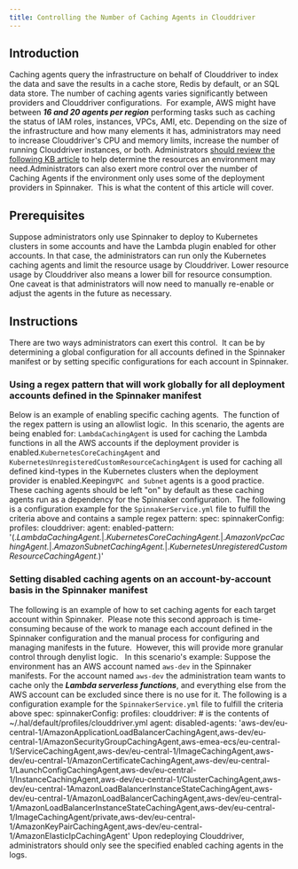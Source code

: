 ```yaml
---
title: Controlling the Number of Caching Agents in Clouddriver
---
```


## Introduction
Caching agents query the infrastructure on behalf of Clouddriver to index the data and save the results in a cache store, Redis by default, or an SQL data store.
The number of caching agents varies significantly between providers and Clouddriver configurations.  For example, AWS might have between ***16 and 20 agents per region*** performing tasks such as caching the status of IAM roles, instances, VPCs, AMI, etc.
Depending on the size of the infrastructure and how many elements it has, administrators may need to increase Clouddriver's CPU and memory limits, increase the number of running Clouddriver instances, or both.
Administrators [should review the following KB article](https://support.armory.io/support?id=kb_article_view&sysparm_article=KB0010483) to help determine the resources an environment may need.Administrators can also exert more control over the number of Caching Agents if the environment only uses some of the deployment providers in Spinnaker.  This is what the content of this article will cover.

## Prerequisites
Suppose administrators only use Spinnaker to deploy to Kubernetes clusters in some accounts and have the Lambda plugin enabled for other accounts.
In that case, the administrators can run only the Kubernetes caching agents and limit the resource usage by Clouddriver.
Lower resource usage by Clouddriver also means a lower bill for resource consumption. 
One caveat is that administrators will now need to manually re-enable or adjust the agents in the future as necessary.

## Instructions
There are two ways administrators can exert this control.  It can be by determining a global configuration for all accounts defined in the Spinnaker manifest or by setting specific configurations for each account in Spinnaker.
### Using a regex pattern that will work globally for all deployment accounts defined in the Spinnaker manifest
Below is an example of enabling specific caching agents.  The function of the regex pattern is using an allowlist logic.  In this scenario, the agents are being enabled for:
```LambdaCachingAgent``` is used for caching the Lambda functions in all the AWS accounts if the deployment provider is enabled.```KubernetesCoreCachingAgent``` and ```KubernetesUnregisteredCustomResourceCachingAgent``` is used for caching all defined kind-types in the Kubernetes clusters when the deployment provider is enabled.Keeping```VPC and Subnet``` agents is a good practice.  These caching agents should be left "on" by default as these caching agents run as a dependency for the Spinnaker configuration. 
The following is a configuration example for the ```SpinnakerService.yml``` file to fulfill the criteria above and contains a sample regex pattern:
spec:
  spinnakerConfig:
    profiles:
      clouddriver:
          agent:
            enabled-pattern:  '(.*LambdaCachingAgent.*|.*KubernetesCoreCachingAgent.*|.*AmazonVpcCachingAgent.*|.*AmazonSubnetCachingAgent.*|.*KubernetesUnregisteredCustomResourceCachingAgent.*)'
 
### Setting disabled caching agents on an account-by-account basis in the Spinnaker manifest
The following is an example of how to set caching agents for each target account within Spinnaker.  Please note this second approach is time-consuming because of the work to manage each account defined in the Spinnaker configuration and the manual process for configuring and managing manifests in the future.  However, this will provide more granular control through denylist logic.   
In this scenario's example:
Suppose the environment has an AWS account named ```aws-dev``` in the Spinnaker manifests. For the account named ```aws-dev``` the administration team wants to cache only the ***Lambda serverless functions***, and everything else from the AWS account can be excluded since there is no use for it.
The following is a configuration example for the ```SpinnakerService.yml``` file to fulfill the criteria above
spec:
  spinnakerConfig:
    profiles:
      clouddriver: # is the contents of ~/.hal/default/profiles/clouddriver.yml
          agent:
            disabled-agents: 'aws-dev/eu-central-1/AmazonApplicationLoadBalancerCachingAgent,aws-dev/eu-central-1/AmazonSecurityGroupCachingAgent,aws-emea-ecs/eu-central-1/ServiceCachingAgent,aws-dev/eu-central-1/ImageCachingAgent,aws-dev/eu-central-1/AmazonCertificateCachingAgent,aws-dev/eu-central-1/LaunchConfigCachingAgent,aws-dev/eu-central-1/InstanceCachingAgent,aws-dev/eu-central-1/ClusterCachingAgent,aws-dev/eu-central-1AmazonLoadBalancerInstanceStateCachingAgent,aws-dev/eu-central-1/AmazonLoadBalancerCachingAgent,aws-dev/eu-central-1/AmazonLoadBalancerInstanceStateCachingAgent,aws-dev/eu-central-1/ImageCachingAgent/private,aws-dev/eu-central-1/AmazonKeyPairCachingAgent,aws-dev/eu-central-1/AmazonElasticIpCachingAgent'
Upon redeploying Clouddriver, administrators should only see the specified enabled caching agents in the logs.

